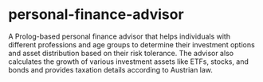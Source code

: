 # personal-finance-advisor
A Prolog-based personal finance advisor that helps individuals with different professions and age groups to determine their investment options and asset distribution based on their risk tolerance. The advisor also calculates the growth of various investment assets like ETFs, stocks, and bonds and provides taxation details according to Austrian law.
